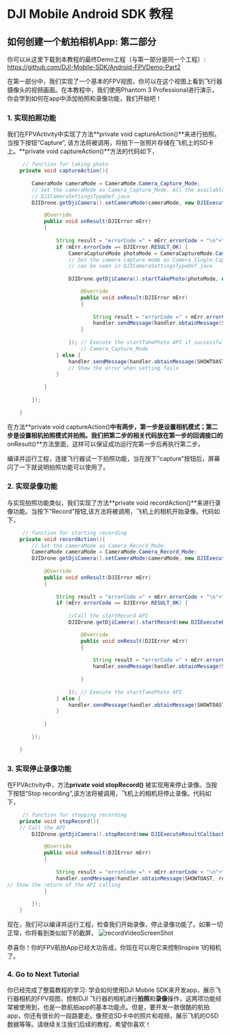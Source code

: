 ﻿# DJI Mobile Android SDK 教程

## 如何创建一个航拍相机App: 第二部分

你可以从这里下载到本教程的最终Demo工程（与第一部分是同一个工程）: <https://github.com/DJI-Mobile-SDK/Android-FPVDemo-Part2>

在第一部分中，我们实现了一个基本的FPV视图，你可以在这个视图上看到飞行器摄像头的视频画面。在本教程中，我们使用Phantom 3 Professional进行演示，你会学到如何在app中添加拍照和录像功能，我们开始吧！

### 1. 实现拍照功能

我们在FPVActivity中实现了方法**private void captureAction()**来进行拍照。当按下按钮“Capture”, 该方法将被调用，将拍下一张照片存储在飞机上的SD卡上。**private void captureAction()**方法的代码如下，

~~~java
	 // function for taking photo
    private void captureAction(){
        
        CameraMode cameraMode = CameraMode.Camera_Capture_Mode;
        // Set the cameraMode as Camera_Capture_Mode. All the available modes can be seen in
        // DJICameraSettingsTypeDef.java
        DJIDrone.getDjiCamera().setCameraMode(cameraMode, new DJIExecuteResultCallback(){

            @Override
            public void onResult(DJIError mErr)
            {
                
                String result = "errorCode =" + mErr.errorCode + "\n"+"errorDescription =" + DJIError.getErrorDescriptionByErrcode(mErr.errorCode);
                if (mErr.errorCode == DJIError.RESULT_OK) {
                    CameraCaptureMode photoMode = CameraCaptureMode.Camera_Single_Capture; 
                    // Set the camera capture mode as Camera_Single_Capture. All the available modes 
                    // can be seen in DJICameraSettingsTypeDef.java
                    
                    DJIDrone.getDjiCamera().startTakePhoto(photoMode, new DJIExecuteResultCallback(){

                        @Override
                        public void onResult(DJIError mErr)
                        {
                            
                            String result = "errorCode =" + mErr.errorCode + "\n"+"errorDescription =" + DJIError.getErrorDescriptionByErrcode(mErr.errorCode);
                            handler.sendMessage(handler.obtainMessage(SHOWTOAST, result));  // display the returned message in the callback               
                        }
                        
                    }); // Execute the startTakePhoto API if successfully setting the camera mode as
                    	// Camera_Capture_Mode 
                } else {
                    handler.sendMessage(handler.obtainMessage(SHOWTOAST, result)); 
                    // Show the error when setting fails
                }
                
            }
            
        });
                   
    }
~~~

在方法**private void captureAction()**中有两步，第一步是设置相机模式；第二步是设置相机拍照模式并拍照。我们把第二步的相关代码放在第一步的回调接口的**onResult()**方法里面，这样可以保证成功运行完第一步后再执行第二步。

编译并运行工程，连接飞行器试一下拍照功能，当在按下"capture"按钮后，屏幕闪了一下就说明拍照功能可以使用了。


### 2. 实现录像功能

与实现拍照功能类似，我们实现了方法**private void recordAction()**来进行录像功能。当按下“Record”按钮,该方法将被调用，飞机上的相机开始录像。代码如下，
 
~~~java
	 // function for starting recording
    private void recordAction(){
        // Set the cameraMode as Camera_Record_Mode.
        CameraMode cameraMode = CameraMode.Camera_Record_Mode;
        DJIDrone.getDjiCamera().setCameraMode(cameraMode, new DJIExecuteResultCallback(){
		 
            @Override
            public void onResult(DJIError mErr)
            {
                
                String result = "errorCode =" + mErr.errorCode + "\n"+"errorDescription =" + DJIError.getErrorDescriptionByErrcode(mErr.errorCode);
                if (mErr.errorCode == DJIError.RESULT_OK) {
                    
                    //Call the startRecord API
                    DJIDrone.getDjiCamera().startRecord(new DJIExecuteResultCallback(){

                        @Override
                        public void onResult(DJIError mErr)
                        {
                            
                            String result = "errorCode =" + mErr.errorCode + "\n"+"errorDescription =" + DJIError.getErrorDescriptionByErrcode(mErr.errorCode);
                            handler.sendMessage(handler.obtainMessage(SHOWTOAST, result));  // display the returned message in the callback               
                            
                        }
                        
                    }); // Execute the startTakePhoto API
                } else {
                    handler.sendMessage(handler.obtainMessage(SHOWTOAST, result));
                }
                
            }
            
        });
        
    }
~~~ 
  
### 3. 实现停止录像功能

在FPVActivity中，方法**private void stopRecord()** 被实现用来停止录像。当按下按钮“Stop recording”,该方法将被调用，飞机上的相机将停止录像。代码如下，

~~~java
	 // function for stopping recording
    private void stopRecord(){
    // Call the API
        DJIDrone.getDjiCamera().stopRecord(new DJIExecuteResultCallback(){

            @Override
            public void onResult(DJIError mErr)
            {
                
                String result = "errorCode =" + mErr.errorCode + "\n"+"errorDescription =" + DJIError.getErrorDescriptionByErrcode(mErr.errorCode);
                handler.sendMessage(handler.obtainMessage(SHOWTOAST, result));
// Show the return of the API calling
            }
            
        });
    }

~~~

现在，我们可以编译并运行工程，检查我们开始录像，停止录像功能了。如果一切正常，你将看到类似如下的截屏，
![recordVideoScreenShot](https://github.com/dji-sdk/Mobile-SDK-Tutorial/raw/master/Android-FPVDemo/en/images/recordVideo.png)

恭喜你！你的FPV航拍App已经大功告成，你现在可以用它来控制Inspire 1的相机了。

### 4. Go to Next Tutorial

你已经完成了整篇教程的学习: 学会如何使用DJI Mobile SDK来开发app，展示飞行器相机的FPV视图，控制DJI 飞行器的相机进行**拍照**和**录像**操作，这两项功能经常被使用到，也是一款航拍app的基本功能点。但是，要开发一款很酷的航拍app，你还有很长的一段路要走。像预览SD卡中的照片和视频，展示飞机的OSD数据等等。请继续关注我们后续的教程，希望你喜欢！
